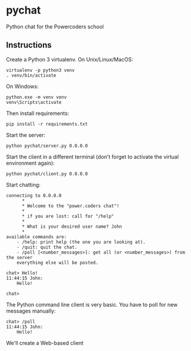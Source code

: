 # pychat

Python chat for the Powercoders school


## Instructions

Create a Python 3 virtualenv. On Unix/Linux/MacOS:

```
virtualenv -p python3 venv
. venv/bin/activate
```

On Windows:

```
python.exe -m venv venv
venv\Scripts\activate
```

Then install requirements:

```
pip install -r requirements.txt
```

Start the server:

```
python pychat/server.py 0.0.0.0
```

Start the client in a different terminal (don't forget to activate the virtual
environment again):

```
python pychat/client.py 0.0.0.0
```

Start chatting:

```
connecting to 0.0.0.0
      * 
      * Welcome to the "power.coders chat"!
      * 
      * if you are lost: call for "/help"
      * 
      * What is your desired user name? John
      * 
available commands are:
    - /help: print help (the one you are looking at).
    - /quit: quit the chat.
    - /poll [<number_messages>]: get all (or <number_messages>) from the server
    everything else will be posted.

chat> Hello!
11:44:15 John:
    Hello!

chat> 
```

The Python command line client is very basic. You have to poll for new messages
manually:

```
chat> /poll
11:44:15 John:
    Hello!
```

We'll create a Web-based client 
